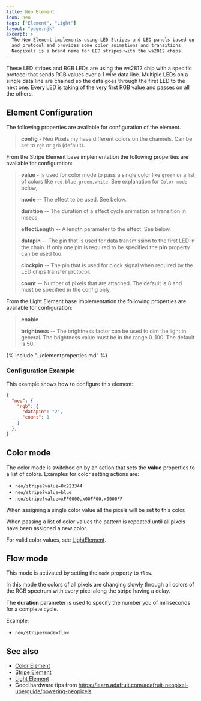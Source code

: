 ```yaml
---
title: Neo Element
icon: neo
tags: ["Element", "Light"]
layout: "page.njk"
excerpt: >
  The Neo Element implements using LED Stripes and LED panels based on the ws2812 chip
  and protocol and provides some color animations and transitions.
  Neopixels is a brand name for LED stripes with the ws2812 chips.
---
```


These LED stripes and RGB LEDs are using the ws2812 chip with a specific protocol that sends RGB
values over a 1 wire data line. Multiple LEDs on a single data line are chained so the data goes
through the first LED to the next one. Every LED is taking of the very first RGB value and
passes on all the others.

<!--
If you require more complex light situations and light animations 
Consider using the [DMX Element](/dmx.md) to get light input actions using the DMX Artnet protocol that is supported by light mixers and consoles for stage and installation purpose.
https://www.bastelgarage.ch/esp-01-ws2812-sk6812-steuerplatine
-->


## Element Configuration

The following properties are available for configuration of the element.

<object data="/element.svg?neo" type="image/svg+xml"></object>

> **config** - Neo Pixels my have different colors on the channels. Can be set to `rgb` or `grb`
> (default).

From the Stripe Element base implementation the following properties are available for
configuration:

> **value** - Is used for color mode to pass a single color like `green` or a list of colors like
> `red,blue,green,white`. See explanation for `Color mode` below,
>
> **mode** -- The effect to be used. See below.
>
> **duration** -- The duration of a effect cycle animation or transition in msecs.
>
> **effectLength** -- A length parameter to the effect. See below.
>
> **datapin** -- The pin that is used for data transmission to the first LED in the chain. If
> only one pin is required to be specified the **pin** property can be used too.
>
> **clockpin** -- The pin that is used for clock signal when required by the LED chips transfer protocol.
>
> **count** -- Number of pixels that are attached. The default is 8 and must be specified in the
> config only.

From the Light Element base implementation the following properties are available for
configuration:

> **enable**
>
> **brightness** -- The brightness factor can be used to dim the light in general. The brightness
> value must be in the range 0..100. The default is 50.


{% include "../elementproperties.md" %}


### Configuration Example

This example shows how to configure this element:

``` json
{
  "neo": {
    "rgb": {
      "datapin": "2",
      "count": 1
    }
  },
}
```

## Color mode

The color mode is switched on by an action that sets the **value** properties to a list of colors.
Examples for color setting actions are:

* `neo/stripe?value=0x223344`
* `neo/stripe?value=blue`
* `neo/stripe?value=xFF0000,x00FF00,x0000FF`

When assigning a single color value all the pixels will be set to this color.

When passing a list of color values the pattern is repeated until all pixels have been assigned
a new color.

For valid color values, see [LightElement](/elements/light/light.md).


## Flow mode

This mode is activated by setting the `mode` property to `flow`.

In this mode the colors of all pixels are changing slowly through all colors of the RGB spectrum with every pixel along the stripe having a delay.

The **duration** parameter is used to specify the number you of milliseconds for a complete cycle.

Example:

* `neo/stripe?mode=flow`


## See also

* [Color Element](/elements/light/color.md)
* [Stripe Element](/elements/light/stripe.md)
* [Light Element](/elements/light/light.md)
* Good hardware tips from <https://learn.adafruit.com/adafruit-neopixel-uberguide/powering-neopixels>
